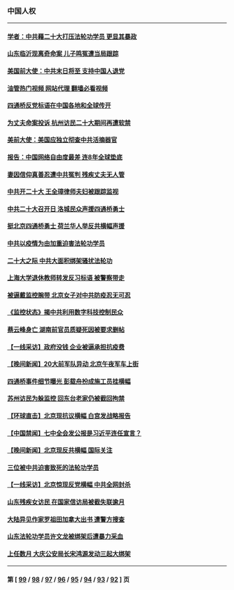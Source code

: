 ### 中国人权
---
#### [学者：中共藉二十大打压法轮功学员 更显其暴政](../../pages/ncid278/n13847577.md?10191645) 
#### [山东临沂现离奇命案 儿子鸣冤遭当局跟踪](../../pages/ncid278/n13847716.md?10191645) 
#### [美国前大使：中共末日将至 支持中国人退党](../../pages/ncid278/n13848220.md?10191645) 
#### [油管热门视频 网站代理 翻墙必看视频](http://132.145.103.77:81/youtube.html?10191645)
#### [四通桥反党标语在中国各地和全球传开](../../pages/ncid278/n13848108.md?10191645) 
#### [为丈夫命案投诉 杭州访民二十大期间再遭软禁](../../pages/ncid278/n13848051.md?10191645) 
#### [美前大使：美国应独立彻查中共活摘器官](../../pages/ncid278/n13848059.md?10191645) 
#### [报告：中国网络自由度最差 连8年全球垫底](../../pages/ncid278/n13847862.md?10191645) 
#### [妻因信仰真善忍遭中共冤判 残疾丈夫无人管](../../pages/ncid278/n13844598.md?10191645) 
#### [中共开二十大 王全璋律师夫妇被跟踪监视](../../pages/ncid278/n13846925.md?10191645) 
#### [中共二十大召开日 洛城民众声援四通桥勇士](../../pages/ncid278/n13846810.md?10191645) 
#### [挺北京四通桥勇士 荷兰华人举反共横幅声援](../../pages/ncid278/n13846812.md?10191645) 
#### [中共以疫情为由加重迫害法轮功学员](../../pages/ncid278/n13845591.md?10191645) 
#### [二十大之际 中共大面积绑架骚扰法轮功](../../pages/ncid278/n13846381.md?10191645) 
#### [上海大学退休教师转发反习标语 被警察带走](../../pages/ncid278/n13846408.md?10191645) 
#### [被逼戴监控腕带 北京女子对中共防疫忍无可忍](../../pages/ncid278/n13846301.md?10191645) 
#### [《监控状态》揭中共利用数字科技控制民众](../../pages/ncid278/n13846272.md?10191645) 
#### [蔡云峰身亡 湖南前官员质疑死因被要求删帖](../../pages/ncid278/n13845966.md?10191645) 
#### [【一线采访】政府没钱 企业被逼承担抗疫费](../../pages/ncid278/n13845946.md?10191645) 
#### [【晚间新闻】20大前军队异动 北京午夜军车上街](../../pages/ncid278/n13845997.md?10191645) 
#### [四通桥事件细节曝光 彭载舟扮成施工员挂横幅](../../pages/ncid278/n13845625.md?10191645) 
#### [苏州访民为躲监控 回东台老家仍被截回拘禁](../../pages/ncid278/n13845585.md?10191645) 
#### [【环球直击】北京现抗议横幅 白宫发战略报告](../../pages/ncid278/n13845283.md?10191645) 
#### [【中国禁闻】七中全会发公报是习近平连任宣言？](../../pages/ncid278/n13845253.md?10191645) 
#### [【晚间新闻】北京现反共横幅 国际关注](../../pages/ncid278/n13845252.md?10191645) 
#### [三位被中共迫害致死的法轮功学员](../../pages/ncid278/n13843974.md?10191645) 
#### [【一线采访】北京惊现反党横幅 中共全网封杀](../../pages/ncid278/n13844506.md?10191645) 
#### [山东残疾女访民 在国家信访局被截失联逾月](../../pages/ncid278/n13844642.md?10191645) 
#### [大陆异见作家罗祖田加拿大出书 遭警方搜查](../../pages/ncid278/n13843709.md?10191645) 
#### [山东法轮功学员许文龙被绑架后遭暴力采血](../../pages/ncid278/n13842524.md?10191645) 
#### [上任数月 大庆公安局长宋鸿源发动三起大绑架](../../pages/ncid278/n13841775.md?10191645) 

---
#### 第 [ [99](./99.md?10191645) / [98](./98.md?10191645) / [97](./97.md?10191645) / [96](./96.md?10191645) / [95](./95.md?10191645) / [94](./94.md?10191645) / [93](./93.md?10191645) / [92](./92.md?10191645) ] 页
